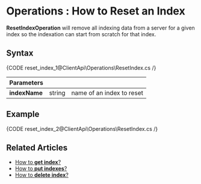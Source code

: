 ﻿# Operations : How to Reset an Index

**ResetIndexOperation** will remove all indexing data from a server for a given index so the indexation can start from scratch for that index.

## Syntax

{CODE reset_index_1@ClientApi\Operations\ResetIndex.cs /}

| Parameters | | |
| ------------- | ------------- | ----- |
| **indexName** | string | name of an index to reset |


## Example

{CODE reset_index_2@ClientApi\Operations\ResetIndex.cs /}

## Related Articles

- [How to **get index**?](../../../../client-api/operations/maintenance/get-index-operation)  
- [How to **put indexes**?](../../../../client-api/operations/maintenance/put-indexes-operation)  
- [How to **delete index**?](../../../../client-api/operations/maintenance/delete-index-operation)  
